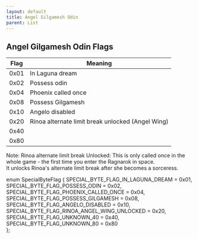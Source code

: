 ```yaml
---
layout: default
title: Angel Gilgamesh Odin
parent: List
---
```


## Angel Gilgamesh Odin Flags


| Flag | Meaning                                          |
|------|--------------------------------------------------|
| 0x01 | In Laguna dream                                  |
| 0x02 | Possess odin                                     |
| 0x04 | Phoenix  called once                             |
| 0x08 | Possess Gilgamesh                                |
| 0x10 | Angelo disabled                                  |
| 0x20 | Rinoa alternate limit break unlocked (Angel Wing) |
| 0x40 |                                                  |
| 0x80 |                                                  |

Note:
Rinoa alternate limit break Unlocked: This is only called once in the whole game - the first time you enter the Ragnarok in space.<br/> It unlocks Rinoa's alternate limit break after she becomes a sorceress.


enum SpecialByteFlag {
    SPECIAL_BYTE_FLAG_IN_LAGUNA_DREAM = 0x01,                     
    SPECIAL_BYTE_FLAG_POSSESS_ODIN = 0x02,                        
    SPECIAL_BYTE_FLAG_PHOENIX_CALLED_ONCE = 0x04,                 
    SPECIAL_BYTE_FLAG_POSSESS_GILGAMESH = 0x08,                   
    SPECIAL_BYTE_FLAG_ANGELO_DISABLED = 0x10,                     
    SPECIAL_BYTE_FLAG_RINOA_ANGEL_WING_UNLOCKED = 0x20,
    SPECIAL_BYTE_FLAG_UNKNOWN_40 = 0x40,                          
    SPECIAL_BYTE_FLAG_UNKNOWN_80 = 0x80                           
};